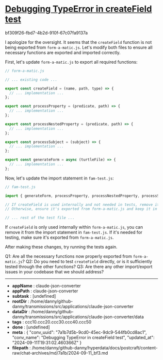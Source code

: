 # [Debugging TypeError in createField test](https://claude.ai/chat/7a1b7d5b-9cd0-45ec-9dc9-544fb0cd8ac1)

bf309f26-fbd7-4b2d-910f-67c07fa9137a

 I apologize for the oversight. It seems that the `createField` function is not being exported from `form-a-matic.js`. Let's modify both files to ensure all necessary functions are exported and imported correctly.

First, let's update `form-a-matic.js` to export all required functions:

```javascript
// form-a-matic.js

// ... existing code ...

export const createField = (name, path, type) => {
  // ... implementation ...
};

export const processProperty = (predicate, path) => {
  // ... implementation ...
};

export const processNestedProperty = (predicate, path) => {
  // ... implementation ...
};

export const processSubject = (subject) => {
  // ... implementation ...
};

export const generateForm = async (turtleFile) => {
  // ... implementation ...
};
```

Now, let's update the import statement in `fam-test.js`:

```javascript
// fam-test.js

import { generateForm, processProperty, processNestedProperty, processSubject } from './form-a-matic.js';

// If createField is used internally and not needed in tests, remove it from the import
// Otherwise, ensure it's exported from form-a-matic.js and keep it in the import

// ... rest of the test file ...
```

If `createField` is only used internally within `form-a-matic.js`, you can remove it from the import statement in `fam-test.js`. If it's needed for testing, make sure it's exported from `form-a-matic.js`.

After making these changes, try running the tests again.

Q1: Are all the necessary functions now properly exported from `form-a-matic.js`?
Q2: Do you need to test `createField` directly, or is it sufficiently tested through the other functions?
Q3: Are there any other import/export issues in your codebase that we should address?

---

* **appName** : claude-json-converter
* **appPath** : claude-json-converter
* **subtask** : [undefined]
* **rootDir** : /home/danny/github-danny/transmissions/src/applications/claude-json-converter
* **dataDir** : /home/danny/github-danny/transmissions/src/applications/claude-json-converter/data
* **tags** : ccc10.ccc20.ccc30.ccc40.ccc50
* **done** : [undefined]
* **meta** : {
  "conv_uuid": "7a1b7d5b-9cd0-45ec-9dc9-544fb0cd8ac1",
  "conv_name": "Debugging TypeError in createField test",
  "updated_at": "2024-09-11T19:31:02.460366Z"
}
* **filepath** : /home/danny/github-danny/hyperdata/docs/postcraft/content-raw/chat-archives/md/7a1b/2024-09-11_bf3.md